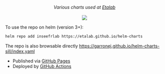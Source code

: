 <p align="center">
    <i>Various charts used at <a href="https://www.etalab.gouv.fr">Etalab</a></i>
    <br>
    <br>
    <a href="https://github.com/garronej/helm-charts-sill/actions">
      <img src="https://github.com/garronej/helm-charts-sill/actions/workflows/ci.yml/badge.svg?branch=main">
    </a>
</p>

To use the repo on helm (version 3+):  

```bash
helm repo add inseefrlab https://etalab.github.io/helm-charts
```

The repo is also browsable directly https://garronej.github.io/helm-charts-sill/index.yaml  
- Published via [GitHub Pages](https://github.com/etalab/helm-charts/tree/gh-pages)
- Deployed by [GitHub Actions](https://github.com/etalab/helm-charts/blob/main/.github/workflows/ci.yml)


